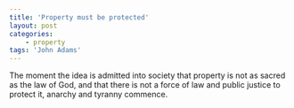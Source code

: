 ```yaml
---
title: 'Property must be protected'
layout: post
categories:
    - property
tags: 'John Adams'
---
```


The moment the idea is admitted into society that property is not as sacred as the law of God, and that there is not a force of law and public justice to protect it, anarchy and tyranny commence.